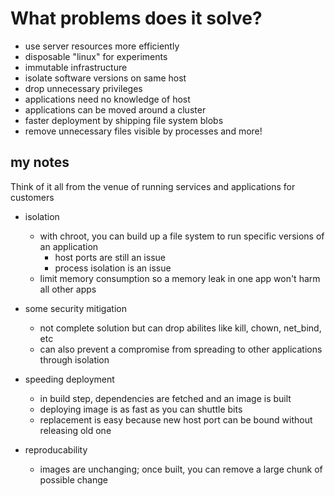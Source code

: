 # What problems does it solve?

 - use server resources more efficiently
 - disposable "linux" for experiments
 - immutable infrastructure
 - isolate software versions on same host
 - drop unnecessary privileges
 - applications need no knowledge of host
 - applications can be moved around a cluster
 - faster deployment by shipping file system blobs
 - remove unnecessary files visible by processes
and more!



## my notes

Think of it all from the venue of running services and applications for customers

 - isolation
   - with chroot, you can build up a file system to run specific versions of an application
     - host ports are still an issue
     - process isolation is an issue
   - limit memory consumption so a memory leak in one app won't harm all other apps

 - some security mitigation
   - not complete solution but can drop abilites like kill, chown, net_bind, etc
   - can also prevent a compromise from spreading to other applications through isolation
 - speeding deployment
   - in build step, dependencies are fetched and an image is built
   - deploying image is as fast as you can shuttle bits
   - replacement is easy because new host port can be bound without releasing old one
 - reproducability
   - images are unchanging; once built, you can remove a large chunk of possible change
